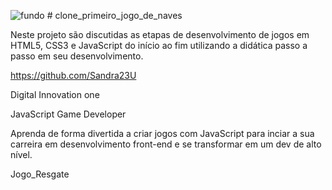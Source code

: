 ![fundo](https://user-images.githubusercontent.com/66983974/118213205-db4d0b00-b443-11eb-935b-51856f5f2917.jpg)
                                                                                                                              # clone_primeiro_jogo_de_naves

Neste projeto são discutidas as etapas de desenvolvimento de jogos em HTML5, CSS3 e JavaScript do início ao fim utilizando a didática passo a passo em seu desenvolvimento.


https://github.com/Sandra23U

Digital Innovation one

JavaScript Game Developer

Aprenda de forma divertida a criar jogos com JavaScript para inciar a sua carreira em desenvolvimento front-end e se transformar em um dev de alto nível.

Jogo_Resgate
